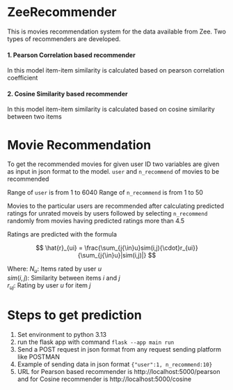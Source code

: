 # ZeeRecommender

This is movies recommendation system for the data available from Zee.
Two types of recommenders are developed.

#### 1. Pearson Correlation based recommender

In this model item-item similarity is calculated based on pearson correlation coefficient

#### 2. Cosine Similarity based recommender

In this model item-item similarity is calculated based on cosine similarity between two items

# Movie Recommendation

To get the recommended movies for given user ID two variables are given as input in json format to the model. `user` and `n_recommend` of movies to be recommended

Range of `user` is from 1 to 6040
Range of `n_recommend` is from 1 to 50

Movies to the particular users are recommended after calculating predicted ratings for unrated moveis by users followed by selecting `n_recommend` randomly from movies having predicted ratings more than 4.5

Ratings are predicted with the formula

$$ \hat{r}_{ui} = \frac{\sum_{j{\in}u}sim(i,j){\cdot}r_{ui}}{\sum_{j{\in}u}|sim(i,j)|} $$

Where: $N_u$: Items rated by user $u$  
$sim(i,j)$: Similarity between items $i$ and $j$  
$r_{uj}$: Rating by user $u$ for item $j$

# Steps to get prediction

1. Set environment to python 3.13
2. run the flask app with command `flask --app main run`
3. Send a POST request in json format from any request sending platform like POSTMAN
4. Example of sending data in json format `{"user":1, n_recommend:10}`
5. URL for Pearson based recommender is http://localhost:5000/pearson and for Cosine recommender is http://localhost:5000/cosine
